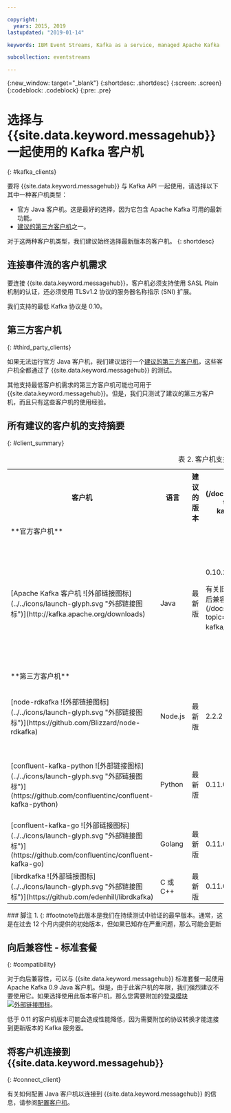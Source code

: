```yaml
---

copyright:
  years: 2015, 2019
lastupdated: "2019-01-14"

keywords: IBM Event Streams, Kafka as a service, managed Apache Kafka

subcollection: eventstreams

---
```


{:new_window: target="_blank"}
{:shortdesc: .shortdesc}
{:screen: .screen}
{:codeblock: .codeblock}
{:pre: .pre}

# 选择与 {{site.data.keyword.messagehub}} 一起使用的 Kafka 客户机
{: #kafka_clients}

要将 {{site.data.keyword.messagehub}} 与 Kafka API 一起使用，请选择以下其中一种客户机类型：

* 官方 Java 客户机。这是最好的选择，因为它包含 Apache Kafka 可用的最新功能。
* [建议的第三方客户机](/docs/services/EventStreams?topic=eventstreams-kafka_clients#clients_table)之一。

对于这两种客户机类型，我们建议始终选择最新版本的客户机。
{: shortdesc}

## 连接事件流的客户机需求

要连接 {{site.data.keyword.messagehub}}，客户机必须支持使用 SASL Plain 机制的认证，还必须使用 TLSv1.2 协议的服务器名称指示 (SNI) 扩展。

我们支持的最低 Kafka 协议是 0.10。

<!--
## Support summary for the official Apache Kafka client (Java)

<table>
    <caption>Table 1. Kafka client support in Standard and Enterprise plans</caption>
      <tr>
	        <th></th>
		    <th>Standard and Enterprise Plans</th>
		    <th></th>
        </tr>
	  		<tr>
			<td>**Kafka version on cluster**</td>
			<td>Kafka 1.1</td>
		</tr>
	  		<tr>
			<td>**Supported client versions**</td>
			<td>Kafka 1.1, or later</td>
		</tr>
			<td>**Authentication requirements**</td>
			<td>Client must support authentication using the SASL Plain mechanism and use the Server Name Indication (SNI) extension to the TLSv1.2 protocol</td>
		</tr>

</table>
-->
	
## 第三方客户机
{: #third_party_clients}

如果无法运行官方 Java 客户机，我们建议运行一个[建议的第三方客户机](/docs/services/EventStreams?topic=eventstreams-kafka_clients#clients_table)，这些客户机全都通过了 {{site.data.keyword.messagehub}} 的测试。 

其他支持最低客户机需求的第三方客户机可能也可用于 {{site.data.keyword.messagehub}}。但是，我们只测试了建议的第三方客户机，而且只有这些客户机的使用经验。

## 所有建议的客户机的支持摘要
{: #client_summary}

<table id="clients_table">
    <caption>表 2. 客户机支持摘要</caption>
     <tr>
		    <th id="client" scope="col">客户机</th>
		    <th id="language" scope="col">语言</th>
			<th id="version" scope="col">建议的版本</th>
		    <th id="minimum version" scope="col">支持的最低版本 [<sup>1</sup>](/docs/services/EventStreams?topic=eventstreams-kafka_clients#footnote1)</th>
			<th id="sample link" scope="col">样本链接</th>
        </tr>
			<tr>
			<td colspan="3">**官方客户机**</td>
			</tr>
	  		<tr>
			<td>[Apache Kafka 客户机 ![外部链接图标](../../icons/launch-glyph.svg "外部链接图标")](http://kafka.apache.org/downloads)</td>
			<td>Java</td>
			<td>最新版</td>
			<td>0.10.2<p> 有关旧版客户机的信息，请参阅[向后兼容性](/docs/services/EventStreams?topic=eventstreams-kafka_clients#compatibility)。</p></td>
			<td>[Java 控制台样本 ![外部链接图标](../../icons/launch-glyph.svg "外部链接图标")](https://github.com/ibm-messaging/event-streams-samples/tree/master/kafka-java-console-sample)<br/>
			[Liberty 样本 ![外部链接图标](../../icons/launch-glyph.svg "外部链接图标")](https://github.com/ibm-messaging/event-streams-samples/tree/master/kafka-java-liberty-sample)
			</td>
			</tr>
			<tr>
			<td colspan="3">**第三方客户机**</td>
			</tr>
	  		<tr>
			<td>[node-rdkafka ![外部链接图标](../../icons/launch-glyph.svg "外部链接图标")](https://github.com/Blizzard/node-rdkafka)</td>
			<td>Node.js</td>
			<td>最新版</td>
			<td>2.2.2</td>
			<td>[Node.js 样本 ![外部链接图标](../../icons/launch-glyph.svg "外部链接图标")](https://github.com/ibm-messaging/event-streams-samples/tree/master/kafka-nodejs-console-sample)</td>
		</tr>
		<tr>
			<td>[confluent-kafka-python ![外部链接图标](../../icons/launch-glyph.svg "外部链接图标")](https://github.com/confluentinc/confluent-kafka-python)</td>
			<td>Python</td>
			<td>最新版</td>
			<td>0.11.0</td>
			<td>[Kafka Python 样本 ![外部链接图标](../../icons/launch-glyph.svg "外部链接图标")](https://github.com/ibm-messaging/event-streams-samples/tree/master/kafka-python-console-sample)</td>
		</tr>
		<tr>
			<td>[confluent-kafka-go ![外部链接图标](../../icons/launch-glyph.svg "外部链接图标")](https://github.com/confluentinc/confluent-kafka-go)</td>
			<td>Golang</td>
			<td>最新版</td>
			<td>0.11.0</td>
			<td></td>
		</tr>
		<tr>
			<td>[librdkafka ![外部链接图标](../../icons/launch-glyph.svg "外部链接图标")](https://github.com/edenhill/librdkafka)</td>
			<td>C 或 C++</td>
			<td>最新版</td>
			<td>0.11.0</td>
			<td></td>
		</tr>

</table>
### 脚注
1. {: #footnote1}此版本是我们在持续测试中验证的最早版本。通常，这是在过去 12 个月内提供的初始版本，但如果已知存在严重问题，那么可能会更新

## 向后兼容性 - 标准套餐
{: #compatibility}

对于向后兼容性，可以与 {{site.data.keyword.messagehub}} 标准套餐一起使用 Apache Kafka 0.9 Java 客户机。但是，由于此客户机的年限，我们强烈建议不要使用它。如果选择使用此版本客户机，那么您需要附加的[登录模块 ![外部链接图标](../../icons/launch-glyph.svg "外部链接图标")](https://github.com/ibm-messaging/event-streams-samples/tree/master/kafka-0.9/message-hub-login-library)。

低于 0.11 的客户机版本可能会造成性能降低，因为需要附加的协议转换才能连接到更新版本的 Kafka 服务器。

<!--
## Unsupported clients

The following clients are not supported by {{site.data.keyword.messagehub}}:

### kafka-node
The kafka-node client does not fully support SASL authentication with the PLAIN mechanism so cannot currently be used with {{site.data.keyword.messagehub}}.


### no-kafka 
The no-kafka client does not fully support SASL authentication with the PLAIN mechanism so cannot currently be used with {{site.data.keyword.messagehub}}.

-->

## 将客户机连接到 {{site.data.keyword.messagehub}}
{: #connect_client}

有关如何配置 Java 客户机以连接到 {{site.data.keyword.messagehub}} 的信息，请参阅[配置客户机](/docs/services/EventStreams?topic=eventstreams-kafka_connect)。












